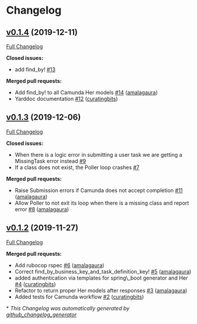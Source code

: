 # Changelog

## [v0.1.4](https://github.com/amalagaura/camunda-workflow/tree/v0.1.4) (2019-12-11)

[Full Changelog](https://github.com/amalagaura/camunda-workflow/compare/v0.1.3...v0.1.4)

**Closed issues:**

- add find\_by! [\#13](https://github.com/amalagaura/camunda-workflow/issues/13)

**Merged pull requests:**

- Add find\_by! to all Camunda Her models [\#14](https://github.com/amalagaura/camunda-workflow/pull/14) ([amalagaura](https://github.com/amalagaura))
- Yarddoc documentation [\#12](https://github.com/amalagaura/camunda-workflow/pull/12) ([curatingbits](https://github.com/curatingbits))

## [v0.1.3](https://github.com/amalagaura/camunda-workflow/tree/v0.1.3) (2019-12-06)

[Full Changelog](https://github.com/amalagaura/camunda-workflow/compare/v0.1.2...v0.1.3)

**Closed issues:**

- When there is a logic error in submitting a user task we are getting a MissingTask error instead [\#9](https://github.com/amalagaura/camunda-workflow/issues/9)
- If a class does not exist, the Poller loop crashes [\#7](https://github.com/amalagaura/camunda-workflow/issues/7)

**Merged pull requests:**

- Raise Submission errors if Camunda does not accept completion [\#11](https://github.com/amalagaura/camunda-workflow/pull/11) ([amalagaura](https://github.com/amalagaura))
- Allow Poller to not exit its loop when there is a missing class and report error [\#8](https://github.com/amalagaura/camunda-workflow/pull/8) ([amalagaura](https://github.com/amalagaura))

## [v0.1.2](https://github.com/amalagaura/camunda-workflow/tree/v0.1.2) (2019-11-27)

[Full Changelog](https://github.com/amalagaura/camunda-workflow/compare/fc9ab266909628118a892082abdff953f3bc7eca...v0.1.2)

**Merged pull requests:**

- Add rubocop rspec [\#6](https://github.com/amalagaura/camunda-workflow/pull/6) ([amalagaura](https://github.com/amalagaura))
- Correct find\_by\_business\_key\_and\_task\_definition\_key! [\#5](https://github.com/amalagaura/camunda-workflow/pull/5) ([amalagaura](https://github.com/amalagaura))
- added authentication via templates for spring\\_boot generator and Her [\#4](https://github.com/amalagaura/camunda-workflow/pull/4) ([curatingbits](https://github.com/curatingbits))
- Refactor to return proper Her models after responses [\#3](https://github.com/amalagaura/camunda-workflow/pull/3) ([amalagaura](https://github.com/amalagaura))
- Added tests for Camunda workflow [\#2](https://github.com/amalagaura/camunda-workflow/pull/2) ([curatingbits](https://github.com/curatingbits))



\* *This Changelog was automatically generated by [github_changelog_generator](https://github.com/github-changelog-generator/github-changelog-generator)*
